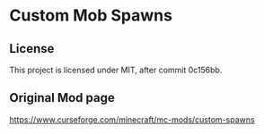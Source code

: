# Custom Mob Spawns

## License

This project is licensed under MIT, after commit 0c156bb.

## Original Mod page

https://www.curseforge.com/minecraft/mc-mods/custom-spawns
